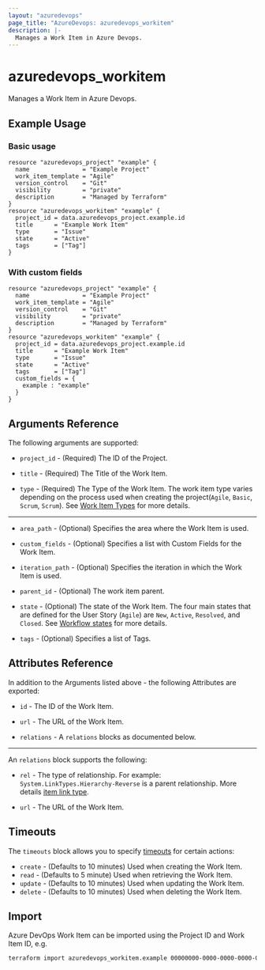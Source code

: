 ```yaml
---
layout: "azuredevops"
page_title: "AzureDevops: azuredevops_workitem"
description: |-
  Manages a Work Item in Azure Devops.
---
```


# azuredevops_workitem

Manages a Work Item in Azure Devops.

## Example Usage

### Basic usage

```hcl
resource "azuredevops_project" "example" {
  name               = "Example Project"
  work_item_template = "Agile"
  version_control    = "Git"
  visibility         = "private"
  description        = "Managed by Terraform"
}
resource "azuredevops_workitem" "example" {
  project_id = data.azuredevops_project.example.id
  title      = "Example Work Item"
  type       = "Issue"
  state      = "Active"
  tags       = ["Tag"]
}
```

### With custom fields

```hcl
resource "azuredevops_project" "example" {
  name               = "Example Project"
  work_item_template = "Agile"
  version_control    = "Git"
  visibility         = "private"
  description        = "Managed by Terraform"
}
resource "azuredevops_workitem" "example" {
  project_id = data.azuredevops_project.example.id
  title      = "Example Work Item"
  type       = "Issue"
  state      = "Active"
  tags       = ["Tag"]
  custom_fields = {
    example : "example"
  }
}
```

## Arguments Reference

The following arguments are supported:

* `project_id` - (Required) The ID of the Project.

* `title` - (Required) The Title of the Work Item.

* `type` - (Required) The Type of the Work Item. The work item type varies depending on the process used when creating the project(`Agile`, `Basic`, `Scrum`, `Scrum`). See [Work Item Types](https://learn.microsoft.com/en-us/azure/devops/boards/work-items/about-work-items?view=azure-devops) for more details.

---

* `area_path` - (Optional) Specifies the area where the Work Item is used.

* `custom_fields` - (Optional) Specifies a list with Custom Fields for the Work Item.

* `iteration_path` - (Optional) Specifies the iteration in which the Work Item is used.

* `parent_id` - (Optional) The work item parent.

* `state` - (Optional) The state of the Work Item. The four main states that are defined for the User Story (`Agile`) are `New`, `Active`, `Resolved`, and `Closed`. See [Workflow states](https://learn.microsoft.com/en-us/azure/devops/boards/work-items/workflow-and-state-categories?view=azure-devops&tabs=agile-process#workflow-states) for more details.

* `tags` - (Optional) Specifies a list of Tags.
  
## Attributes Reference

In addition to the Arguments listed above - the following Attributes are exported:

* `id` - The ID of the Work Item.

* `url` - The URL of the Work Item.

* `relations` - A `relations` blocks as documented below.


---

An `relations` block supports the following:

* `rel` - The type of relationship. For example: `System.LinkTypes.Hierarchy-Reverse` is a parent relationship. More details [item link type](https://learn.microsoft.com/en-us/azure/devops/boards/queries/link-type-reference?view=azure-devops#example).

* `url` - The URL of the Work Item.


## Timeouts

The `timeouts` block allows you to specify [timeouts](https://developer.hashicorp.com/terraform/language/resources/syntax#operation-timeouts) for certain actions:

* `create` - (Defaults to 10 minutes) Used when creating the Work Item.
* `read` - (Defaults to 5 minute) Used when retrieving the Work Item.
* `update` - (Defaults to 10 minutes) Used when updating the Work Item.
* `delete` - (Defaults to 10 minutes) Used when deleting the Work Item.

## Import

Azure DevOps Work Item can be imported using the Project ID and Work Item ID, e.g.

```sh
terraform import azuredevops_workitem.example 00000000-0000-0000-0000-000000000000/0
```
